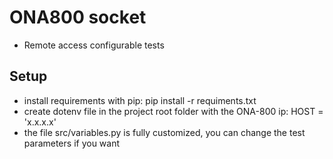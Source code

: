 # ONA800 socket

- Remote access configurable tests

## Setup

- install requirements with pip: pip install -r requiments.txt
- create dotenv file in the project root folder with the ONA-800 ip: 
    HOST = 'x.x.x.x'
- the file src/variables.py is fully customized, you can change the test
parameters if you want
